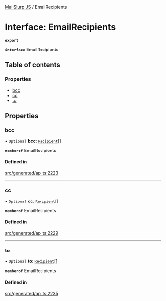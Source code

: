 [MailSlurp JS](../README.md) / EmailRecipients

# Interface: EmailRecipients

**`export`**

**`interface`** EmailRecipients

## Table of contents

### Properties

- [bcc](EmailRecipients.md#bcc)
- [cc](EmailRecipients.md#cc)
- [to](EmailRecipients.md#to)

## Properties

### bcc

• `Optional` **bcc**: [`Recipient`](Recipient.md)[]

**`memberof`** EmailRecipients

#### Defined in

[src/generated/api.ts:2223](https://github.com/mailslurp/mailslurp-client/blob/5a5ba59/src/generated/api.ts#L2223)

___

### cc

• `Optional` **cc**: [`Recipient`](Recipient.md)[]

**`memberof`** EmailRecipients

#### Defined in

[src/generated/api.ts:2229](https://github.com/mailslurp/mailslurp-client/blob/5a5ba59/src/generated/api.ts#L2229)

___

### to

• `Optional` **to**: [`Recipient`](Recipient.md)[]

**`memberof`** EmailRecipients

#### Defined in

[src/generated/api.ts:2235](https://github.com/mailslurp/mailslurp-client/blob/5a5ba59/src/generated/api.ts#L2235)

